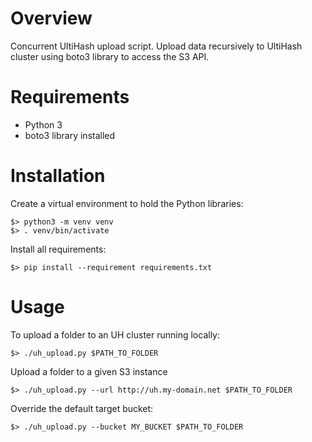 # Overview

Concurrent UltiHash upload script. Upload data recursively to UltiHash cluster using boto3 library to access the S3 API.

# Requirements

- Python 3
- boto3 library installed

# Installation
Create a virtual environment to hold the Python libraries:

```
$> python3 -m venv venv
$> . venv/bin/activate
```

Install all requirements:

```
$> pip install --requirement requirements.txt
```

# Usage
To upload a folder to an UH cluster running locally:

```
$> ./uh_upload.py $PATH_TO_FOLDER
```

Upload a folder to a given S3 instance

```
$> ./uh_upload.py --url http://uh.my-domain.net $PATH_TO_FOLDER
```

Override the default target bucket:

```
$> ./uh_upload.py --bucket MY_BUCKET $PATH_TO_FOLDER
```
